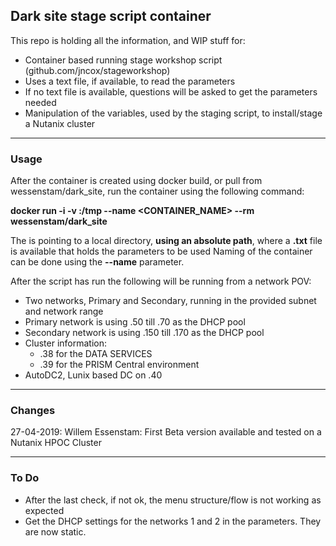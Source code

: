 <H2>Dark site stage script container</H2>


This repo is holding all the information, and WIP stuff for:<BR>
* Container based running stage workshop script (github.com/jncox/stageworkshop)
* Uses a text file, if available, to read the parameters
* If no text file is available, questions will be asked to get the parameters needed
* Manipulation of the variables, used by the staging script, to install/stage a Nutanix cluster

---
<H3>Usage</H3>


After the container is created using docker build, or pull from wessenstam/dark_site, run the container using the following command:<BR>


<B>docker run -i -v <LOCATION LOCAL MACHINE>:/tmp --name <CONTAINER_NAME> --rm wessenstam/dark_site</B><BR>


The <B><LOCATION LOCAL MACHINE></B> is pointing to a local directory, <B>using an absolute path</B>, where a <B>.txt</B> file is available that holds the parameters to be used
Naming of the container can be done using the <B>--name</B> parameter.


After the script has run the following will be running from a network POV:
* Two networks, Primary and Secondary, running in the provided subnet and network range
* Primary network is using .50 till .70 as the DHCP pool
* Secondary network is using .150 till .170 as the DHCP pool
* Cluster information:
    * .38 for the DATA SERVICES
    * .39 for the PRISM Central environment
* AutoDC2, Lunix based DC on .40
    
---
<H3>Changes</H3>


27-04-2019: Willem Essenstam: First Beta version available and tested on a Nutanix HPOC Cluster

---
<H3>To Do</H3>


* After the last check, if not ok, the menu structure/flow is not working as expected
* Get the DHCP settings for the networks 1 and 2 in the parameters. They are now static.

